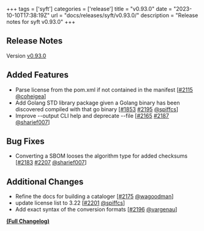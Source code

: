 +++
tags = ['syft']
categories = ['release']
title = "v0.93.0"
date = "2023-10-10T17:38:19Z"
url = "docs/releases/syft/v0.93.0/"
description = "Release notes for syft v0.93.0"
+++

## Release Notes

Version [v0.93.0](https://github.com/anchore/syft/releases/tag/v0.93.0)

## Added Features

- Parse license from the pom.xml if not contained in the manifest [[#2115](https://github.com/anchore/syft/pull/2115) [@coheigea](https://github.com/coheigea)]
- Add Golang STD library package given a Golang binary has been discovered compiled with that go binary [[#1853](https://github.com/anchore/syft/issues/1853) [#2195](https://github.com/anchore/syft/pull/2195) [@spiffcs](https://github.com/spiffcs)]
- Improve --output CLI help and deprecate --file [[#2165](https://github.com/anchore/syft/issues/2165) [#2187](https://github.com/anchore/syft/pull/2187) [@sharief007](https://github.com/sharief007)]

## Bug Fixes

- Converting a SBOM looses the algorithm type for added checksums [[#2183](https://github.com/anchore/syft/issues/2183) [#2207](https://github.com/anchore/syft/pull/2207) [@sharief007](https://github.com/sharief007)]

## Additional Changes

- Refine the docs for building a cataloger [[#2175](https://github.com/anchore/syft/pull/2175) [@wagoodman](https://github.com/wagoodman)]
- update license list to 3.22 [[#2201](https://github.com/anchore/syft/pull/2201) [@spiffcs](https://github.com/spiffcs)]
- Add exact syntax of the conversion formats [[#2196](https://github.com/anchore/syft/pull/2196) [@vargenau](https://github.com/vargenau)]

**[(Full Changelog)](https://github.com/anchore/syft/compare/v0.92.0...v0.93.0)**
